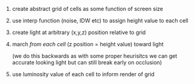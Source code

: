 
1. create abstract grid of cells as some function of screen size
2. use interp function (noise, IDW etc) to assign height value to each cell
3. create light at arbitrary (x,y,z) position relative to grid
4. march _from each cell_ (z position = height value) toward light

    (we do this backwards as with some proper heurisitcs we can get accurate looking light but can still break early on occlusion)
5. use luminosity value of each cell to inform render of grid
